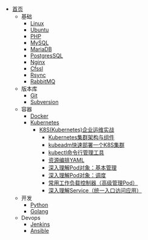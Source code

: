 - [首页](/)
  - 基础
    - [Linux](zh-cn/linux/)
    - [Ubuntu](zh-cn/ubuntu/)
    - [PHP](zh-cn/php/)
    - [MySQL](/zh-cn/mysql/)
    - [MariaDB](/zh-cn/mariadb/)
    - [PostgresSQL](/zh-cn/postgressql/)
    - [Nginx](/zh-cn/nginx/)
    - [Cfssl](zh/../zh-cn/cfssl/)
    - [Rsync](zh-cn/rsync/)
    - [RabbitMQ](zh-cn/rabbitmq/)
  - 版本库
    - [Git](zh-cn/git/)
    - [Subversion](zh-cn/subversion/)
  - 容器
    - [Docker](/zh-cn/docker/)
    - [Kubernetes](zh-cn/k8s/)
      - [K8S(Kubernetes)企业运维实战](/zh-cn/k8s/企业运维实战/)
        - [Kubernetes集群架构与组件](/zh-cn/k8s/企业运维实战/kubernetes集群架构与组件.md)
        - [kubeadm快速部署一个K8S集群](/zh-cn/k8s/企业运维实战/kubeadm方式快速部署一个K8s集群.md)
        - [kubectl命令行管理工具](/zh-cn/k8s/企业运维实战/kubectl命令行管理工具.md)
        - [资源编排YAML](/zh-cn/k8s/企业运维实战/资源编排.md)
        - [深入理解Pod对象：基本管理](/zh-cn/k8s/企业运维实战/深入理解Pod对象_基本管理.md)
        - [深入理解Pod对象：调度](/zh-cn/k8s/企业运维实战/深入理解Pod对象_调度.md)
        - [常用工作负载控制器（高级管理Pod）](/zh-cn/k8s/企业运维实战/常用工作负载控制器_高级管理Pod.md)
        - [深入理解Service（统一入口访问应用）](/zh-cn/k8s/企业运维实战/深入理解service.md)
  - 开发
    - [Python](/zh-cn/python/)
    - [Golang](/zh-cn/go/)
  - Devops
    - [Jenkins](zh-cn/jenkins/)
    - [Ansible](zh-cn/ansible/)